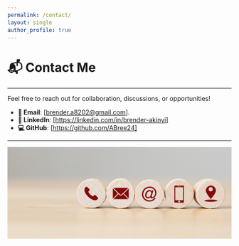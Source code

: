 ```yaml
---
permalink: /contact/
layout: single
author_profile: true
---
```

# 📬 **Contact Me**

---

Feel free to reach out for collaboration, discussions, or opportunities!

- **📧 Email**: [brender.a8202@gmail.com].
- **🔗 LinkedIn**: [https://linkedin.com/in/brender-akinyi]
- **💻 GitHub**: [https://github.com/ABree24]

---

![Contact Icon](/assets/images/Contact_Us_Sub_Hero.jpg)
